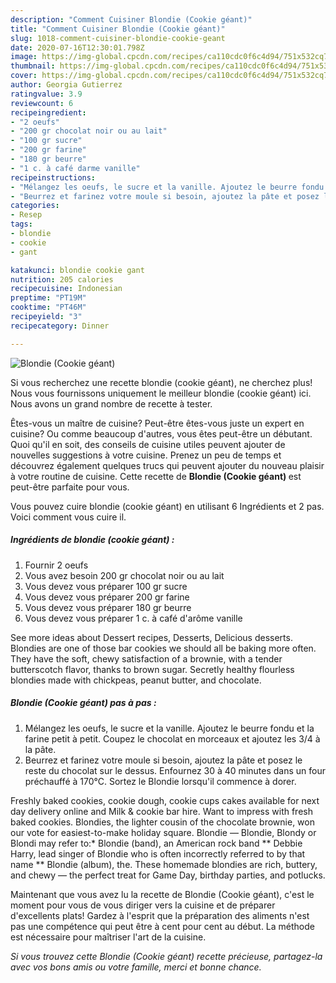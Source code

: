 ```yaml
---
description: "Comment Cuisiner Blondie (Cookie géant)"
title: "Comment Cuisiner Blondie (Cookie géant)"
slug: 1018-comment-cuisiner-blondie-cookie-geant
date: 2020-07-16T12:30:01.798Z
image: https://img-global.cpcdn.com/recipes/ca110cdc0f6c4d94/751x532cq70/blondie-cookie-geant-photo-principale-de-la-recette.jpg
thumbnail: https://img-global.cpcdn.com/recipes/ca110cdc0f6c4d94/751x532cq70/blondie-cookie-geant-photo-principale-de-la-recette.jpg
cover: https://img-global.cpcdn.com/recipes/ca110cdc0f6c4d94/751x532cq70/blondie-cookie-geant-photo-principale-de-la-recette.jpg
author: Georgia Gutierrez
ratingvalue: 3.9
reviewcount: 6
recipeingredient:
- "2 oeufs"
- "200 gr chocolat noir ou au lait"
- "100 gr sucre"
- "200 gr farine"
- "180 gr beurre"
- "1 c. à café darme vanille"
recipeinstructions:
- "Mélangez les oeufs, le sucre et la vanille. Ajoutez le beurre fondu et la farine petit à petit. Coupez le chocolat en morceaux et ajoutez les 3/4 à la pâte."
- "Beurrez et farinez votre moule si besoin, ajoutez la pâte et posez le reste du chocolat sur le dessus. Enfournez 30 à 40 minutes dans un four préchauffé à 170°C. Sortez le Blondie lorsqu&#39;il commence à dorer."
categories:
- Resep
tags:
- blondie
- cookie
- gant

katakunci: blondie cookie gant 
nutrition: 205 calories
recipecuisine: Indonesian
preptime: "PT19M"
cooktime: "PT46M"
recipeyield: "3"
recipecategory: Dinner

---
```



![Blondie (Cookie géant)](https://img-global.cpcdn.com/recipes/ca110cdc0f6c4d94/751x532cq70/blondie-cookie-geant-photo-principale-de-la-recette.jpg)

Si vous recherchez une recette blondie (cookie géant), ne cherchez plus! Nous vous fournissons uniquement le meilleur blondie (cookie géant) ici. Nous avons un grand nombre de recette à tester.

Êtes-vous un maître de cuisine? Peut-être êtes-vous juste un expert en cuisine? Ou comme beaucoup d'autres, vous êtes peut-être un débutant. Quoi qu'il en soit, des conseils de cuisine utiles peuvent ajouter de nouvelles suggestions à votre cuisine. Prenez un peu de temps et découvrez également quelques trucs qui peuvent ajouter du nouveau plaisir à votre routine de cuisine. Cette recette de <strong> Blondie (Cookie géant) </strong> est peut-être parfaite pour vous.

<!--inarticleads1-->

Vous pouvez cuire blondie (cookie géant) en utilisant 6 Ingrédients et 2 pas. Voici comment vous cuire il.

##### Ingrédients de blondie (cookie géant) :

1. Fournir 2 oeufs
1. Vous avez besoin 200 gr chocolat noir ou au lait
1. Vous devez vous préparer 100 gr sucre
1. Vous devez vous préparer 200 gr farine
1. Vous devez vous préparer 180 gr beurre
1. Vous devez vous préparer 1 c. à café d&#39;arôme vanille


See more ideas about Dessert recipes, Desserts, Delicious desserts. Blondies are one of those bar cookies we should all be baking more often. They have the soft, chewy satisfaction of a brownie, with a tender butterscotch flavor, thanks to brown sugar. Secretly healthy flourless blondies made with chickpeas, peanut butter, and chocolate. 

<!--inarticleads2-->

##### Blondie (Cookie géant) pas à pas :

1. Mélangez les oeufs, le sucre et la vanille. Ajoutez le beurre fondu et la farine petit à petit. Coupez le chocolat en morceaux et ajoutez les 3/4 à la pâte.
1. Beurrez et farinez votre moule si besoin, ajoutez la pâte et posez le reste du chocolat sur le dessus. Enfournez 30 à 40 minutes dans un four préchauffé à 170°C. Sortez le Blondie lorsqu&#39;il commence à dorer.


Freshly baked cookies, cookie dough, cookie cups cakes available for next day delivery online and Milk &amp; cookie bar hire. Want to impress with fresh baked cookies. Blondies, the lighter cousin of the chocolate brownie, won our vote for easiest-to-make holiday square. Blondie — Blondie, Blondy or Blondi may refer to:* Blondie (band), an American rock band ** Debbie Harry, lead singer of Blondie who is often incorrectly referred to by that name ** Blondie (album), the. These homemade blondies are rich, buttery, and chewy — the perfect treat for Game Day, birthday parties, and potlucks. 

<!--inarticleads1-->

<p>
Maintenant que vous avez lu la recette de Blondie (Cookie géant), c'est le moment pour vous de vous diriger vers la cuisine et de préparer d'excellents plats! Gardez à l'esprit que la préparation des aliments n'est pas une compétence qui peut être à cent pour cent au début. La méthode est nécessaire pour maîtriser l'art de la cuisine.
</p>

<p>
<i>Si vous trouvez cette Blondie (Cookie géant) recette précieuse, partagez-la avec vos bons amis ou votre famille, merci et bonne chance.</i>
</p>

